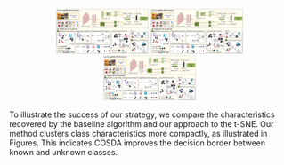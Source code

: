 <p align="center">
  <img src="https://github.com/ZHOURui6025/COSDA-master/blob/master/method.png" width="33%">
  <img src="https://github.com/ZHOURui6025/COSDA-master/blob/master/method.png" width="33%">
  <img src="https://github.com/ZHOURui6025/COSDA-master/blob/master/method.png" width="33%">
</p>

To illustrate the success of our strategy, we compare the characteristics recovered by the baseline algorithm and our approach to the t-SNE. Our method clusters class characteristics more compactly, as illustrated in Figures. This indicates COSDA improves the decision border between known and unknown classes.
